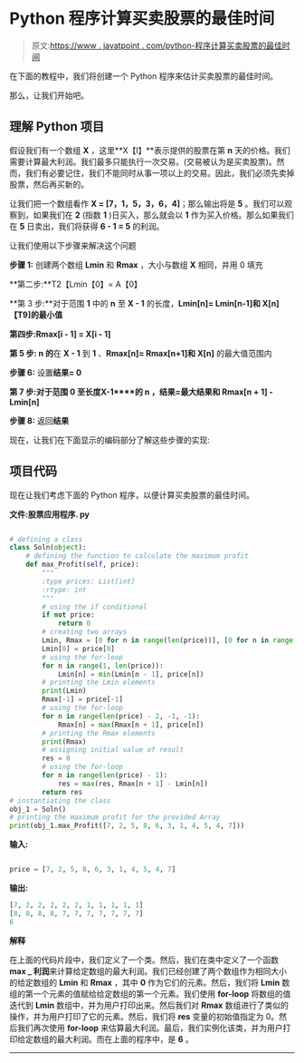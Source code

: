 # Python 程序计算买卖股票的最佳时间

> 原文:[https://www . javatpoint . com/python-程序计算买卖股票的最佳时间](https://www.javatpoint.com/python-program-to-calculate-the-best-time-to-buy-and-sell-stock)

在下面的教程中，我们将创建一个 Python 程序来估计买卖股票的最佳时间。

那么，让我们开始吧。

## 理解 Python 项目

假设我们有一个数组 **X** ，这里**X【I】**表示提供的股票在第 **n** 天的价格。我们需要计算最大利润。我们最多只能执行一次交易。(交易被认为是买卖股票)。然而，我们有必要记住，我们不能同时从事一项以上的交易。因此，我们必须先卖掉股票，然后再买新的。

让我们把一个数组看作 **X = [7，1，5，3，6，4]**；那么输出将是 **5** 。我们可以观察到，如果我们在 **2** (指数 **1** )日买入，那么就会以 **1** 作为买入价格。那么如果我们在 **5** 日卖出，我们将获得 **6 - 1 = 5** 的利润。

让我们使用以下步骤来解决这个问题

**步骤 1:** 创建两个数组 **Lmin** 和 **Rmax** ，大小与数组 **X** 相同，并用 0 填充

**第二步:**T2【Lmin【0】= A【0】

**第 3 步:**对于范围 **1** 中的 **n** 至 **X - 1** 的长度，**Lmin[n]= Lmin[n-1]和 X[n]【T9]的最小值**

**第四步:Rmax[i - 1] = X[i - 1]**

**第 5 步: **n** 的**在 **X - 1** 到 **1** 、**Rmax[n]= Rmax[n+1]和 X[n]** 的最大值范围内

**步骤 6:** 设置**结果= 0**

**第 7 步:**对于范围 **0** 至长度**X-1****的 **n** ，结果=最大结果和 Rmax[n + 1] - Lmin[n]**

**步骤 8:** 返回**结果**

现在，让我们在下面显示的编码部分了解这些步骤的实现:

## 项目代码

现在让我们考虑下面的 Python 程序，以便计算买卖股票的最佳时间。

**文件:股票应用程序. py**

```py

# defining a class
class Soln(object):
    # defining the function to calculate the maximum profit
    def max_Profit(self, price):
        """
        :type prices: List[int]
        :rtype: int
        """
        # using the if conditional
        if not price:
            return 0
        # creating two arrays
        Lmin, Rmax = [0 for n in range(len(price))], [0 for n in range(len(price))]
        Lmin[0] = price[0]
        # using the for-loop
        for n in range(1, len(price)):
            Lmin[n] = min(Lmin[n - 1], price[n])
        # printing the Lmin elements
        print(Lmin)
        Rmax[-1] = price[-1]
        # using the for-loop
        for n in range(len(price) - 2, -1, -1):
            Rmax[n] = max(Rmax[n + 1], price[n])
        # printing the Rmax elements
        print(Rmax)
        # assigning initial value of result
        res = 0
        # using the for-loop
        for n in range(len(price) - 1):
            res = max(res, Rmax[n + 1] - Lmin[n])
        return res
# instantiating the class
obj_1 = Soln()
# printing the maximum profit for the provided Array
print(obj_1.max_Profit([7, 2, 5, 8, 6, 3, 1, 4, 5, 4, 7]))

```

**输入:**

```py

price = [7, 2, 5, 8, 6, 3, 1, 4, 5, 4, 7]

```

**输出:**

```py
[7, 2, 2, 2, 2, 2, 1, 1, 1, 1, 1]
[8, 8, 8, 8, 7, 7, 7, 7, 7, 7, 7]
6

```

**解释**

在上面的代码片段中，我们定义了一个类。然后，我们在类中定义了一个函数**max _ 利润**来计算给定数组的最大利润。我们已经创建了两个数组作为相同大小的给定数组的 **Lmin** 和 **Rmax** ，其中 **0** 作为它们的元素。然后，我们将 **Lmin** 数组的第一个元素的值赋给给定数组的第一个元素。我们使用 **for-loop** 将数组的值迭代到 **Lmin** 数组中，并为用户打印出来。然后我们对 **Rmax** 数组进行了类似的操作，并为用户打印了它的元素。然后，我们将 **res** 变量的初始值指定为 0。然后我们再次使用 **for-loop** 来估算最大利润。最后，我们实例化该类，并为用户打印给定数组的最大利润。而在上面的程序中，是 **6** 。

* * *